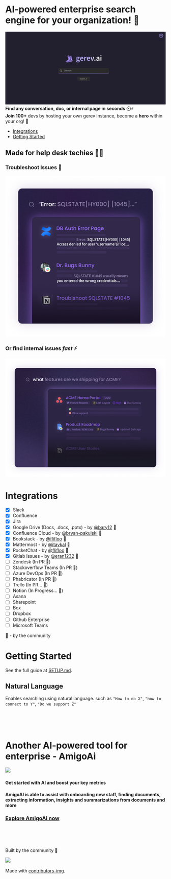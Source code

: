 # AI-powered enterprise search engine for your organization! 🔎

![first image](./images/api.gif)
**Find any conversation, doc, or internal page in seconds** ⏲️⚡️  
**Join 100+** devs by hosting your own gerev instance, become a **hero** within your org! 💪

<!--ts-->
   * [Integrations](#integrations)
   * [Getting Started](#getting-started)
<!--te-->

## Made for help desk techies 👨‍💻

### Troubleshoot Issues 🐛

![fourth image](./images/sql-card.png)

### Or find internal issues _fast_ ⚡️

![second image](./images/product-example.png)

# Integrations

- [x] Slack
- [x] Confluence
- [x] Jira
- [x] Google Drive (Docs, .docx, .pptx) - by [@bary12](https://github.com/bary12) :pray:
- [x] Confluence Cloud - by [@bryan-pakulski](https://github.com/bryan-pakulski) :pray:
- [x] Bookstack - by [@flifloo](https://github.com/flifloo) :pray:
- [x] Mattermost - by [@itaykal](https://github.com/Itaykal) :pray:
- [x] RocketChat - by [@flifloo](https://github.com/flifloo) :pray:
- [x] Gitlab Issues - by [@eran1232](https://github.com/eran1232) :pray:
- [ ] Zendesk (In PR :pray:)
- [ ] Stackoverflow Teams (In PR :pray:)
- [ ] Azure DevOps (In PR :pray:)
- [ ] Phabricator (In PR :pray:)
- [ ] Trello (In PR... :pray:)
- [ ] Notion (In Progress... :pray:)
- [ ] Asana
- [ ] Sharepoint
- [ ] Box
- [ ] Dropbox
- [ ] Github Enterprise
- [ ] Microsoft Teams

:pray: - by the community

# Getting Started

See the full guide at [SETUP.md](./SETUP.md).

## Natural Language

Enables searching using natural language. such as `"How to do X"`, `"how to connect to Y"`, `"Do we support Z"`

<br>
<br>
<br>

# Another AI-powered tool for enterprise - AmigoAi
<a href = "https://amigoapp.ai/">
  <img src = "https://framerusercontent.com/images/uUw1hh5U4LTNHDVai4fE204vIY.png"/>
</a>

#### Get started with AI and boost your key metrics
#### AmigoAI is able to assist with onboarding new staff, finding documents, extracting information, insights and summarizations from documents and more

### <a href = "https://amigoapp.ai/">Explore AmigoAi now</a>
<br>
<br>
<br>

Built by the community 💜

<a href = "https://github.com/Tanu-N-Prabhu/Python/graphs/contributors">
  <img src = "https://contrib.rocks/image?repo=gerevai/gerev"/>
</a>

Made with [contributors-img](https://contrib.rocks).

